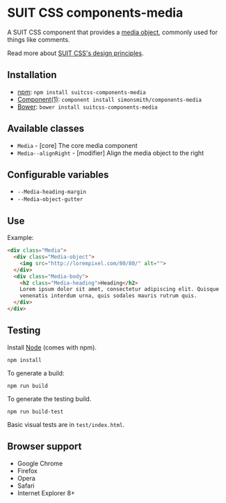 # SUIT CSS components-media

A SUIT CSS component that provides a [media object](http://www.stubbornella.org/content/2010/06/25/the-media-object-saves-hundreds-of-lines-of-code/), commonly used for things like comments.

Read more about [SUIT CSS's design principles](https://github.com/suitcss/suit/).

## Installation

* [npm](http://npmjs.org/): `npm install suitcss-components-media`
* [Component(1)](https://github.com/component/component/): `component install simonsmith/components-media`
* [Bower](http://bower.io/): `bower install suitcss-components-media`

## Available classes

* `Media` - [core] The core media component
* `Media--alignRight` - [modifier] Align the media object to the right

## Configurable variables

* `--Media-heading-margin`
* `--Media-object-gutter`

## Use

Example:

```html
<div class="Media">
  <div class="Media-object">
    <img src="http://lorempixel.com/80/80/" alt="">
  </div>
  <div class="Media-body">
    <h2 class="Media-heading">Heading</h2>
    Lorem ipsum dolor sit amet, consectetur adipiscing elit. Quisque
    venenatis interdum urna, quis sodales mauris rutrum quis.
  </div>
</div>
```

## Testing

Install [Node](http://nodejs.org) (comes with npm).

```
npm install
```

To generate a build:

```
npm run build
```

To generate the testing build.

```
npm run build-test
```

Basic visual tests are in `test/index.html`.

## Browser support

* Google Chrome
* Firefox
* Opera
* Safari
* Internet Explorer 8+